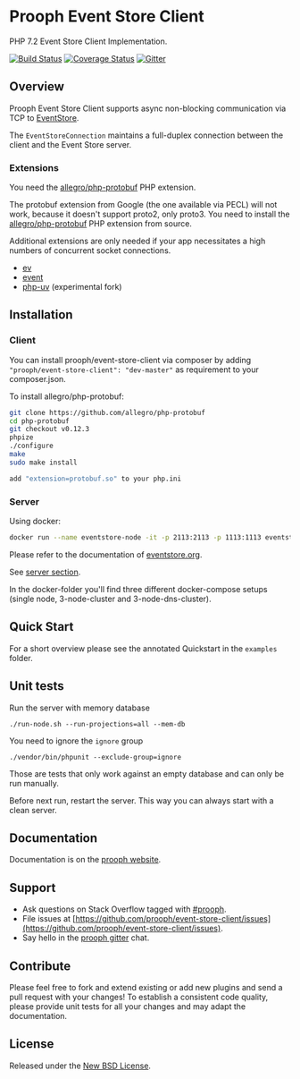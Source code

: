 # Prooph Event Store Client

PHP 7.2 Event Store Client Implementation.

[![Build Status](https://travis-ci.org/prooph/event-store-client.svg?branch=master)](https://travis-ci.org/prooph/event-store-client)
[![Coverage Status](https://coveralls.io/repos/github/prooph/event-store-client/badge.svg?branch=master)](https://coveralls.io/github/prooph/event-store-client?branch=master)
[![Gitter](https://badges.gitter.im/Join%20Chat.svg)](https://gitter.im/prooph/improoph)

## Overview

Prooph Event Store Client supports async non-blocking communication via TCP to [EventStore](https://eventstore.org/).

The `EventStoreConnection` maintains a full-duplex connection between the client and the Event Store server.

### Extensions

You need the [allegro/php-protobuf](https://github.com/allegro/php-protobuf/) PHP extension.

The protobuf extension from Google (the one available via PECL) will not work, because it doesn't support proto2, only proto3. You need to install the [allegro/php-protobuf](https://github.com/allegro/php-protobuf/) PHP extension from source.

Additional extensions are only needed if your app necessitates a high numbers of concurrent socket connections.

- [ev](https://pecl.php.net/package/ev)
- [event](https://pecl.php.net/package/event)
- [php-uv](https://github.com/bwoebi/php-uv) (experimental fork)

## Installation

### Client

You can install prooph/event-store-client via composer by adding `"prooph/event-store-client": "dev-master"` as requirement to your composer.json.

To install allegro/php-protobuf:

```bash
git clone https://github.com/allegro/php-protobuf
cd php-protobuf
git checkout v0.12.3
phpize
./configure
make
sudo make install

add "extension=protobuf.so" to your php.ini
```

### Server

Using docker:

```bash
docker run --name eventstore-node -it -p 2113:2113 -p 1113:1113 eventstore/eventstore
```

Please refer to the documentation of [eventstore.org](https://eventstore.org).

See [server section](https://eventstore.org/docs/server/index.html).

In the docker-folder you'll find three different docker-compose setups (single node, 3-node-cluster and 3-node-dns-cluster).

## Quick Start

For a short overview please see the annotated Quickstart in the `examples` folder.

## Unit tests

Run the server with memory database

```console
./run-node.sh --run-projections=all --mem-db
```

You need to ignore the `ignore` group

```console
./vendor/bin/phpunit --exclude-group=ignore
```

Those are tests that only work against an empty database and can only be run manually.

Before next run, restart the server. This way you can always start with a clean server.

## Documentation

Documentation is on the [prooph website](http://docs.getprooph.org/).

## Support

- Ask questions on Stack Overflow tagged with [#prooph](https://stackoverflow.com/questions/tagged/prooph).
- File issues at [https://github.com/prooph/event-store-client/issues](https://github.com/prooph/event-store-client/issues).
- Say hello in the [prooph gitter](https://gitter.im/prooph/improoph) chat.

## Contribute

Please feel free to fork and extend existing or add new plugins and send a pull request with your changes!
To establish a consistent code quality, please provide unit tests for all your changes and may adapt the documentation.

## License

Released under the [New BSD License](LICENSE).
